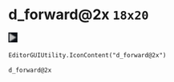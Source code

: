 # d_forward@2x `18x20`
<img src="/img/d_forward.png" width=18 height=20>

``` CSharp
EditorGUIUtility.IconContent("d_forward@2x")
```
```
d_forward@2x
```
